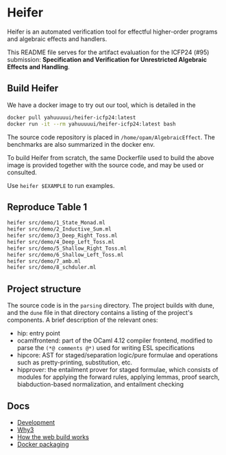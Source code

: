# Heifer 

Heifer is an automated verification tool for 
effectful higher-order programs and 
algebraic effects and handlers. 

This README file serves for the artifact evaluation for the 
ICFP24 (#95) submission: 
**Specification and Verification for Unrestricted Algebraic Effects and Handling**. 


## Build Heifer 

We have a docker image to try out our tool, which is detailed in the 

```sh
docker pull yahuuuuui/heifer-icfp24:latest
docker run -it --rm yahuuuuui/heifer-icfp24:latest bash
```

The source code repository is placed in `/home/opam/AlgebraicEffect`. 
The benchmarks are also summarized in the docker env. 

To build Heifer from scratch, the same Dockerfile used to build the above image is provided together with the source code, and may be used or consulted.

<!--
Alternatively, one could build Heifer from scratch using a Linux system (tested on Ubuntu 22.04.4 LTS), with the following dependencies:

```
opam switch 5.0.0
apt install python3 dune menhir ppx_deriving ppx_expect brr js_of_ocaml-compiler unionFind visitors z3
npm install browserify -g 
which browserify
dune build
dune test
```
-->

Use `heifer $EXAMPLE` to run examples.

<!-- Effect-related programs are in [src/evaluation](src/evaluation), higher-order programs are in [src/examples](src/examples). -->

## Reproduce Table 1

```sh
heifer src/demo/1_State_Monad.ml
heifer src/demo/2_Inductive_Sum.ml
heifer src/demo/3_Deep_Right_Toss.ml
heifer src/demo/4_Deep_Left_Toss.ml
heifer src/demo/5_Shallow_Right_Toss.ml
heifer src/demo/6_Shallow_Left_Toss.ml
heifer src/demo/7_amb.ml
heifer src/demo/8_schduler.ml
```


## Project structure

The source code is in the `parsing` directory.
The project builds with dune, and the `dune` file in that directory contains a listing of the project's components.
A brief description of the relevant ones:

- hip: entry point
- ocamlfrontend: part of the OCaml 4.12 compiler frontend, modified to parse the `(*@ comments @*)` used for writing ESL specifications
- hipcore: AST for staged/separation logic/pure formulae and operations such as pretty-printing, substitution, etc.
- hipprover: the entailment prover for staged formulae, which consists of modules for applying the forward rules, applying lemmas, proof search, biabduction-based normalization, and entailment checking

## Docs

- [Development](docs/development.md)
- [Why3](docs/why3.md)
- [How the web build works](docs/web.md)
- [Docker packaging](docs/docker.md)


